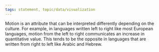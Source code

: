 ```yaml
---
tags: statement, topic/data/visualization
---
```

Motion is an attribute that can be interpreted differently depending on the culture. For example, in languages written left to right like most European languages, motion from the left to right communicates an increase in quantitative value.  This tends to be the opposite in languages that are written from right to left like Arabic and Hebrew.